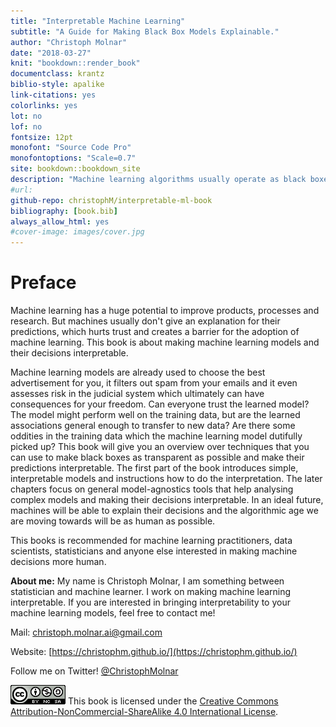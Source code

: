 ```yaml
---
title: "Interpretable Machine Learning"
subtitle: "A Guide for Making Black Box Models Explainable."
author: "Christoph Molnar"
date: "2018-03-27"
knit: "bookdown::render_book"
documentclass: krantz
biblio-style: apalike
link-citations: yes
colorlinks: yes
lot: no
lof: no
fontsize: 12pt
monofont: "Source Code Pro"
monofontoptions: "Scale=0.7"
site: bookdown::bookdown_site
description: "Machine learning algorithms usually operate as black boxes and it is unclear how they derived a certain decision. This book is a guide for practitioners on how to make machine learning decisions more interpretable."
#url:
github-repo: christophM/interpretable-ml-book
bibliography: [book.bib]
always_allow_html: yes
#cover-image: images/cover.jpg
---
```




# Preface

Machine learning has a huge potential to improve products, processes and research.
But machines usually don't give an explanation for their predictions, which hurts trust and creates a barrier for the adoption of machine learning.
This book is about making machine learning models and their decisions interpretable.

Machine learning models are already used to choose the best advertisement for you, it filters out spam from your emails and it even assesses risk in the judicial system which ultimately can have consequences for your freedom.
Can everyone trust the learned model?
The model might perform well on the training data, but are the learned associations general enough to transfer to new data?
Are there some oddities in the training data which the machine learning model dutifully picked up?
This book will give you an overview over techniques that you can use to make black boxes as transparent as possible and make their predictions interpretable.
The first part of the book introduces simple, interpretable models and instructions how to do the interpretation.
The later chapters focus on general model-agnostics tools that help analysing complex models and making their decisions interpretable.
In an ideal future, machines will be able to explain their decisions and the algorithmic age we are moving towards will be as human as possible.

This books is recommended for machine learning practitioners, data scientists, statisticians and anyone else interested in making machine decisions more human.


**About me:** My name is Christoph Molnar, I am something between statistician and machine learner.
I work on making machine learning interpretable.
If you are interested in bringing interpretability to your machine learning models, feel free to contact me!

Mail: christoph.molnar.ai@gmail.com

Website: [https://christophm.github.io/](https://christophm.github.io/)

Follow me on Twitter! [\@ChristophMolnar](https://twitter.com/ChristophMolnar)

 ![Creative Commons License](images/by-nc-sa.png)
This book is licensed under the [Creative Commons Attribution-NonCommercial-ShareAlike 4.0 International License](http://creativecommons.org/licenses/by-nc-sa/4.0/).
